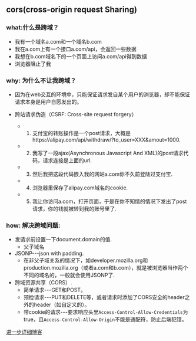 ## cors(cross-origin request Sharing)

### what:什么是跨域？

- 我有一个域名a.com和一个域名b.com
- 我在a.com上有一个接口a.com/api，会返回一些数据
- 我想在b.com域名下的一个页面上访问a.com/api得到数据
- 浏览器阻止了我

### why: 为什么不让我跨域？

- 因为在web交互的环境中，只能保证请求发自某个用户的浏览器，却不能保证请求本身是用户自愿发出的。

- 跨站请求伪造（CSRF: Cross-site request forgery）
  - 1. 支付宝的转账操作是一个post请求，大概是https://alipay.com/api/withdraw/?to_user=XXX&amout=1000.
  - 2. 我写了一段ajax(Asynchronous Javascript And XML)的post请求代码，请求连接是上面的url.
  - 3. 然后我把这段代码嵌入我的网站a.com你不久前登陆过支付宝.
  - 4. 浏览器里保存了alipay.com域名的cookie.
  - 5. 我让你访问a.com，打开页面，于是在你不知情的情况下发出了post请求，你的钱就被转到我的账号里了.

### how: 解决跨域问题:

- 发请求前设置一下document.domain的值.
  - 父子域名
- JSONP---json with padding.
  - 在非父子域关系的情况下，如developer.mozilla.org和production.mozilla.org（或者a.com和b.com），就是被浏览器当作两个不同的域名的，一般就会使用JSONP了.
- 跨域资源共享（CORS）.
  - 简单请求---GET和POST。
  - 预检请求---PUT和DELETE等，或者请求时添加了CORS安全的header之外的header（如自定义的）。
  - 带cookie的请求---要求响应头里```Access-Control-Allow-Credentials```为true，且```Access-Control-Allow-Origin```不能是通配符，防止后端犯错。



[进一步详细博客](https://zput.github.io/2018/05/24/tool/cros/)










